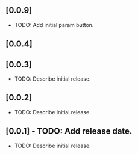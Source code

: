 
## [0.0.9]
- TODO: Add initial param button.
## [0.0.4]

## [0.0.3]

- TODO: Describe initial release.

## [0.0.2]

- TODO: Describe initial release.

## [0.0.1] - TODO: Add release date.

- TODO: Describe initial release.

